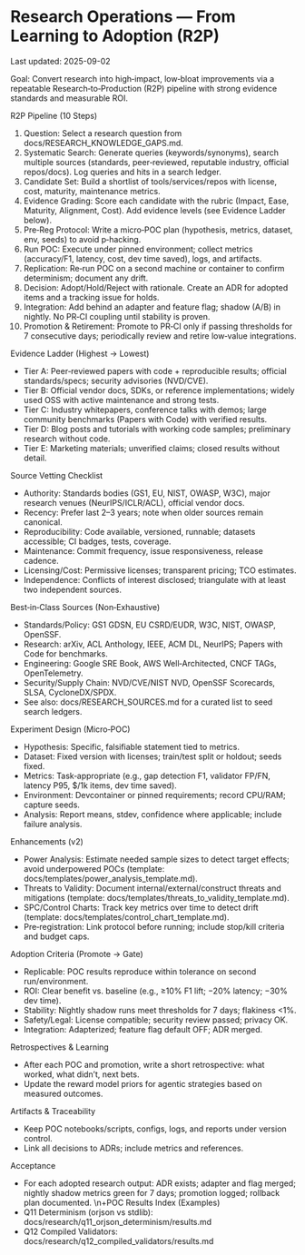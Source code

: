 # Research Operations — From Learning to Adoption (R2P)
Last updated: 2025-09-02

Goal: Convert research into high‑impact, low‑bloat improvements via a repeatable Research‑to‑Production (R2P) pipeline with strong evidence standards and measurable ROI.

R2P Pipeline (10 Steps)
1) Question: Select a research question from docs/RESEARCH_KNOWLEDGE_GAPS.md.
2) Systematic Search: Generate queries (keywords/synonyms), search multiple sources (standards, peer‑reviewed, reputable industry, official repos/docs). Log queries and hits in a search ledger.
3) Candidate Set: Build a shortlist of tools/services/repos with license, cost, maturity, maintenance metrics.
4) Evidence Grading: Score each candidate with the rubric (Impact, Ease, Maturity, Alignment, Cost). Add evidence levels (see Evidence Ladder below).
5) Pre‑Reg Protocol: Write a micro‑POC plan (hypothesis, metrics, dataset, env, seeds) to avoid p‑hacking.
6) Run POC: Execute under pinned environment; collect metrics (accuracy/F1, latency, cost, dev time saved), logs, and artifacts.
7) Replication: Re‑run POC on a second machine or container to confirm determinism; document any drift.
8) Decision: Adopt/Hold/Reject with rationale. Create an ADR for adopted items and a tracking issue for holds.
9) Integration: Add behind an adapter and feature flag; shadow (A/B) in nightly. No PR‑CI coupling until stability is proven.
10) Promotion & Retirement: Promote to PR‑CI only if passing thresholds for 7 consecutive days; periodically review and retire low‑value integrations.

Evidence Ladder (Highest → Lowest)
- Tier A: Peer‑reviewed papers with code + reproducible results; official standards/specs; security advisories (NVD/CVE).
- Tier B: Official vendor docs, SDKs, or reference implementations; widely used OSS with active maintenance and strong tests.
- Tier C: Industry whitepapers, conference talks with demos; large community benchmarks (Papers with Code) with verified results.
- Tier D: Blog posts and tutorials with working code samples; preliminary research without code.
- Tier E: Marketing materials; unverified claims; closed results without detail.

Source Vetting Checklist
- Authority: Standards bodies (GS1, EU, NIST, OWASP, W3C), major research venues (NeurIPS/ICLR/ACL), official vendor docs.
- Recency: Prefer last 2–3 years; note when older sources remain canonical.
- Reproducibility: Code available, versioned, runnable; datasets accessible; CI badges, tests, coverage.
- Maintenance: Commit frequency, issue responsiveness, release cadence.
- Licensing/Cost: Permissive licenses; transparent pricing; TCO estimates.
- Independence: Conflicts of interest disclosed; triangulate with at least two independent sources.

Best‑in‑Class Sources (Non‑Exhaustive)
- Standards/Policy: GS1 GDSN, EU CSRD/EUDR, W3C, NIST, OWASP, OpenSSF.
- Research: arXiv, ACL Anthology, IEEE, ACM DL, NeurIPS; Papers with Code for benchmarks.
- Engineering: Google SRE Book, AWS Well‑Architected, CNCF TAGs, OpenTelemetry.
- Security/Supply Chain: NVD/CVE/NIST NVD, OpenSSF Scorecards, SLSA, CycloneDX/SPDX.
- See also: docs/RESEARCH_SOURCES.md for a curated list to seed search ledgers.

Experiment Design (Micro‑POC)
- Hypothesis: Specific, falsifiable statement tied to metrics.
- Dataset: Fixed version with licenses; train/test split or holdout; seeds fixed.
- Metrics: Task‑appropriate (e.g., gap detection F1, validator FP/FN, latency P95, $/1k items, dev time saved).
- Environment: Devcontainer or pinned requirements; record CPU/RAM; capture seeds.
- Analysis: Report means, stdev, confidence where applicable; include failure analysis.

Enhancements (v2)
- Power Analysis: Estimate needed sample sizes to detect target effects; avoid underpowered POCs (template: docs/templates/power_analysis_template.md).
- Threats to Validity: Document internal/external/construct threats and mitigations (template: docs/templates/threats_to_validity_template.md).
- SPC/Control Charts: Track key metrics over time to detect drift (template: docs/templates/control_chart_template.md).
- Pre‑registration: Link protocol before running; include stop/kill criteria and budget caps.

Adoption Criteria (Promote → Gate)
- Replicable: POC results reproduce within tolerance on second run/environment.
- ROI: Clear benefit vs. baseline (e.g., ≥10% F1 lift; −20% latency; −30% dev time).
- Stability: Nightly shadow runs meet thresholds for 7 days; flakiness <1%.
- Safety/Legal: License compatible; security review passed; privacy OK.
- Integration: Adapterized; feature flag default OFF; ADR merged.

Retrospectives & Learning
- After each POC and promotion, write a short retrospective: what worked, what didn’t, next bets.
- Update the reward model priors for agentic strategies based on measured outcomes.

Artifacts & Traceability
- Keep POC notebooks/scripts, configs, logs, and reports under version control.
- Link all decisions to ADRs; include metrics and references.

Acceptance
- For each adopted research output: ADR exists; adapter and flag merged; nightly shadow metrics green for 7 days; promotion logged; rollback plan documented.
\n+POC Results Index (Examples)
- Q11 Determinism (orjson vs stdlib): docs/research/q11_orjson_determinism/results.md
- Q12 Compiled Validators: docs/research/q12_compiled_validators/results.md
